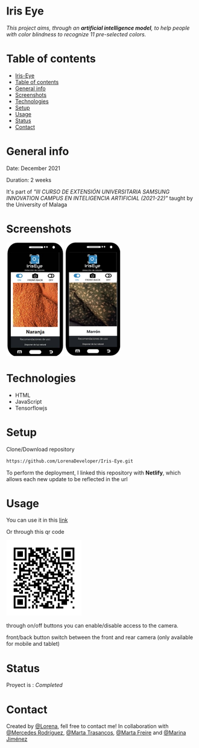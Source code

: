 # Iris Eye 

_This project aims, through an **artificial intelligence model**, to help people with color blindness to recognize 11 pre-selected colors._

# Table of contents
* [Iris-Eye](#iris-eye)
* [Table of contents](#table-of-contents)
* [General info](#general-info)
* [Screenshots](#screenshots)
* [Technologies](#technologies)
* [Setup](#setup)
* [Usage](#usage)
* [Status](#status)
* [Contact](#contact)

# General info
Date: December 2021

Duration: 2 weeks

It's part of _"III CURSO DE EXTENSIÓN UNIVERSITARIA SAMSUNG INNOVATION CAMPUS EN INTELIGENCIA ARTIFICIAL (2021-22)"_ taught by the University of Malaga

# Screenshots
<img src="./images/screenshot.jpg" height="300" title="Screenshot"> <img src="./images/screenshot1.png" height="300" title="Screenshot">

# Technologies
* HTML
* JavaScript
* Tensorflowjs

# Setup

Clone/Download repository
```sh
https://github.com/LorenaDeveloper/Iris-Eye.git
```

To perform the deployment, I linked this repository with **Netlify**, which allows each new update to be reflected in the url 

# Usage
You can use it in this [link](https://inspiring-payne-53333a.netlify.app/)

Or through this qr code

<img src="./images/qr-irisEye.png" height="200" title="Screenshot">

through on/off buttons you can enable/disable access to the camera. 

front/back button switch between the front and rear camera (only available for mobile and tablet)


# Status
Proyect is : _Completed_

# Contact
Created by [@Lorena](https://www.linkedin.com/in/lorena-jiménez-tejada-966611176), fell free to contact me! In collaboration with [@Mercedes Rodríguez](https://www.linkedin.com/in/mercedes-rodriguez-barbero-20ab3766), [@Marta Trasancos](https://www.linkedin.com/mwlite/in/marta-trasancos-09178063), [@Marta Freire](https://www.linkedin.com/in/marta-freire-painceira-8ba76025) and [@Marina Jiménez](https://www.linkedin.com/in/marinajimenezegea)
